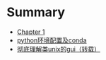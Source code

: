 # Summary

- [Chapter 1](./chapter_1.md)
- [python环境配置及conda](conda%20command.md)
- [彻底理解类unix的gui（转载）](彻底理解类%20Unix%20系统的%20GUI(转载).md)